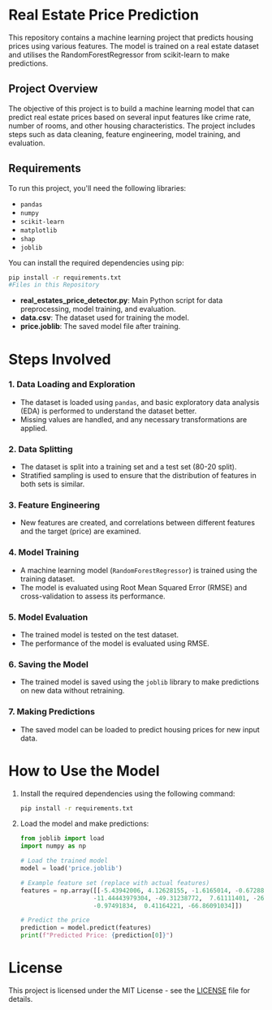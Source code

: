 # Real Estate Price Prediction

This repository contains a machine learning project that predicts housing prices using various features. The model is trained on a real estate dataset and utilises the RandomForestRegressor from scikit-learn to make predictions.

## Project Overview

The objective of this project is to build a machine learning model that can predict real estate prices based on several input features like crime rate, number of rooms, and other housing characteristics. The project includes steps such as data cleaning, feature engineering, model training, and evaluation.

## Requirements

To run this project, you'll need the following libraries:

- `pandas`
- `numpy`
- `scikit-learn`
- `matplotlib`
- `shap`
- `joblib`

You can install the required dependencies using pip:

```bash
pip install -r requirements.txt
#Files in this Repository
```
- **real_estates_price_detector.py**: Main Python script for data preprocessing, model training, and evaluation.
- **data.csv**: The dataset used for training the model.
- **price.joblib**: The saved model file after training.

# Steps Involved

### 1. Data Loading and Exploration
- The dataset is loaded using `pandas`, and basic exploratory data analysis (EDA) is performed to understand the dataset better.
- Missing values are handled, and any necessary transformations are applied.

### 2. Data Splitting
- The dataset is split into a training set and a test set (80-20 split).
- Stratified sampling is used to ensure that the distribution of features in both sets is similar.

### 3. Feature Engineering
- New features are created, and correlations between different features and the target (price) are examined.

### 4. Model Training
- A machine learning model (`RandomForestRegressor`) is trained using the training dataset.
- The model is evaluated using Root Mean Squared Error (RMSE) and cross-validation to assess its performance.

### 5. Model Evaluation
- The trained model is tested on the test dataset.
- The performance of the model is evaluated using RMSE.

### 6. Saving the Model
- The trained model is saved using the `joblib` library to make predictions on new data without retraining.

### 7. Making Predictions
- The saved model can be loaded to predict housing prices for new input data.

# How to Use the Model

1. Install the required dependencies using the following command:

    ```bash
    pip install -r requirements.txt
    ```

2. Load the model and make predictions:

    ```python
    from joblib import load
    import numpy as np

    # Load the trained model
    model = load('price.joblib')

    # Example feature set (replace with actual features)
    features = np.array([[-5.43942006, 4.12628155, -1.6165014, -0.67288841, -1.42262747,
                        -11.44443979304, -49.31238772,  7.61111401, -26.0016879 , -0.5778192 ,
                        -0.97491834,  0.41164221, -66.86091034]])

    # Predict the price
    prediction = model.predict(features)
    print(f"Predicted Price: {prediction[0]}")
    ```

# License

This project is licensed under the MIT License - see the [LICENSE](LICENSE) file for details.
